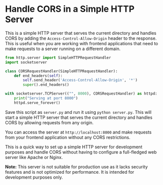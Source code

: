 # Handle CORS in a Simple HTTP Server

This is a simple HTTP server that serves the current directory and handles CORS by adding the `Access-Control-Allow-Origin` header to the response. This is useful when you are working with frontend applications that need to make requests to a server running on a different domain.

```python
from http.server import SimpleHTTPRequestHandler
import socketserver

class CORSRequestHandler(SimpleHTTPRequestHandler):
    def end_headers(self):
        self.send_header('Access-Control-Allow-Origin', '*')
        super().end_headers()

with socketserver.TCPServer(("", 8000), CORSRequestHandler) as httpd:
    print("Serving at port 8000")
    httpd.serve_forever()
```

Save this script as `server.py` and run it using `python server.py`. This will start a simple HTTP server that serves the current directory and handles CORS by allowing requests from any origin.

You can access the server at `http://localhost:8000` and make requests from your frontend application without any CORS restrictions.

This is a quick way to set up a simple HTTP server for development purposes and handle CORS without having to configure a full-fledged web server like Apache or Nginx.

**Note:** This server is not suitable for production use as it lacks security features and is not optimized for performance. It is intended for development purposes only.
